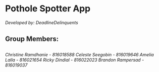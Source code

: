 <h1> Pothole Spotter App </h1>
<h6> Developed by: DeadlineDelinquents </h6>

<h2> Group Members: <h2>
  
<h6> Christine Ramdhanie - 816018588 
Celeste Seegobin - 816019646
Amelia Lalla - 816021654 
Ricky Dindial - 816022023 
Brandon Rampersad -  816019037 </h6>
